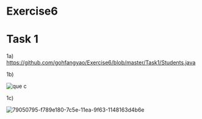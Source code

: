 # Exercise6
# Task 1

1a) https://github.com/gohfangyao/Exercise6/blob/master/Task1/Students.java



1b) 


![que c](https://user-images.githubusercontent.com/55262977/79091925-c6ee9880-7d81-11ea-9f48-bcc2e3090f11.JPG)




1c) 


![79050795-f789e180-7c5e-11ea-9f63-1148163d4b6e](https://user-images.githubusercontent.com/55262977/79092577-ea1a4780-7d83-11ea-8cc8-3346efaed285.png)

